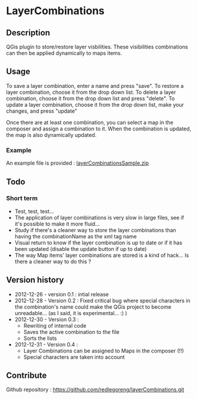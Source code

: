 # LayerCombinations #


## Description ##

QGis plugin to store/restore layer visbilities.
These visibilities combinations can then be applied dynamically to maps items.


## Usage ##

To save a layer combination, enter a name and press "save".
To restore a layer combination, choose it from the drop down list.
To delete a layer combination, choose it from the drop down list and press "delete".
To update a layer combination, choose it from the drop down list, make your changes, and press "update"

Once there are at least one combination, you can select a map in the composer and assign a combination to it. When the combination is updated, the map is also dynamically updated.

### Example ###

An example file is provided : [layerCombinationsSample.zip](https://github.com/redlegoreng/layerCombinations/blob/master/layerCombinationsSample.zip?raw=true) 


## Todo ##

### Short term ###
- Test, test, test...
- The application of layer combinations is very slow in large files, see if it's possible to make it more fluid...
- Study if there's a cleaner way to store the layer combinations than having the combinationName as the xml tag name
- Visual return to know if the layer combination is up to date or if it has been updated (disable the update button if up to date)
- The way Map items' layer combinations are stored is a kind of hack... Is there a cleaner way to do this ?


## Version history ##
- 2012-12-26 - version 0.1 : intial release
- 2012-12-28 - Version 0.2 : Fixed critical bug where special characters in the combination's name could make the QGis project to become unreadable... (as I said, it is experimental... :) )
- 2012-12-30 - Version 0.3 :
    - Rewriting of internal code
    - Saves the active combination to the file
    - Sorts the lists
- 2012-12-31 - Version 0.4 : 
    - Layer Combinations can be assigned to Maps in the composer (!!)
    - Special characters are taken into account

## Contribute ##
Github repository : https://github.com/redlegoreng/layerCombinations.git

